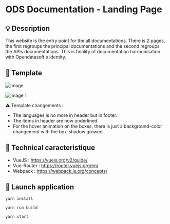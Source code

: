 # ODS Documentation - Landing Page

## :bulb: Description

This website is the entry point for the all documentations. There is 2 pages, the first regroups the principal documentations and the second regroups the APIs documentations.
This is finality of documentation harmonisation with Opendatasoft's identity.

## :green_book: Template

![image](https://user-images.githubusercontent.com/32710771/38421467-89f4f188-39a7-11e8-92e5-cca9f8a80d5b.png)

![image 1](https://user-images.githubusercontent.com/32710771/38421472-8dcd2e6a-39a7-11e8-81af-5f8c27d1727c.png)

:warning: Template changements : 

* The languages is no more in header but in footer. 
* The items in header are now underlined.
* For the hover animation on the boxes, there is just a background-color changement with the box-shadow growed.

## :wrench: Technical caracteristique

* VueJS : https://vuejs.org/v2/guide/
* Vue-Router : https://router.vuejs.org/en/
* Webpack : https://webpack.js.org/concepts/

## :rocket: Launch application

```shell
yarn install

yarn run build

yarn start
```
